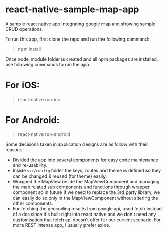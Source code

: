 # react-native-sample-map-app

A sample react native app integrating google map and showing sample CRUD operations.

To run this app, first clone the repo and run the following command:

> npm install

Once node_module folder is created and all npm packages are installed, use following commands to run the app.

# For iOS:

> react-native run-ios

# For Android:

> react-native run-android

Some decisions taken in application designs are as follow with their reasons:

- Divided the app into several components for easy code maintenance and re-usability.
- Inside `src/config` folder the keys, routes and theme is defined so they can be changed & reused (for theme) easily.
- Wrapped the MapView inside the MapViewComponent and managing the map related sub components and functions through wrapper component so in future if we need to replace the 3rd party library, we can easily do so only in the MapViewComponent without altering the other components.
- For fetching the geocoding results from google api, used fetch instead of axios since it's built right into react native and we don't need any customisation that fetch api doesn't offer for our current scenario. For more REST intense app, I usually prefer axios.
